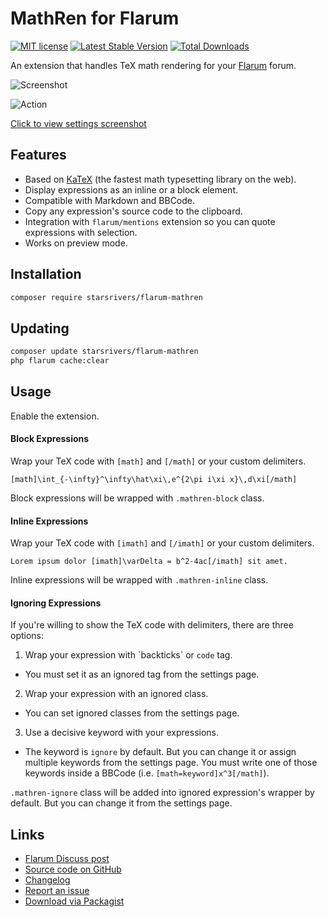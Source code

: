 # MathRen for Flarum

[![MIT license](https://img.shields.io/badge/license-MIT-blue.svg)](https://github.com/StarsRivers/flarum-mathren/blob/master/LICENSE) [![Latest Stable Version](https://img.shields.io/packagist/v/StarsRivers/flarum-mathren.svg)](https://packagist.org/packages/starsrivers/flarum-mathren) [![Total Downloads](https://img.shields.io/packagist/dt/StarsRivers/flarum-mathren.svg)](https://packagist.org/packages/starsrivers/flarum-mathren)

An extension that handles TeX math rendering for your [Flarum](https://github.com/flarum) forum.

![Screenshot](https://i.ibb.co/3WpHVrH/mathren.png)

![Action](https://i.imgur.com/GEkwFtR.gif)

[Click to view settings screenshot](https://i.ibb.co/nnVnqZs/mathren-settings.png)

## Features

- Based on [KaTeX](https://github.com/KaTeX/KaTeX) (the fastest math typesetting library on the web).
- Display expressions as an inline or a block element.
- Compatible with Markdown and BBCode.
- Copy any expression's source code to the clipboard.
- Integration with `flarum/mentions` extension so you can quote expressions with selection.
- Works on preview mode.

## Installation

```bash
composer require starsrivers/flarum-mathren
```

## Updating

```bash
composer update starsrivers/flarum-mathren
php flarum cache:clear
```

## Usage

Enable the extension.

#### Block Expressions

Wrap your TeX code with `[math]` and `[/math]` or your custom delimiters.

```
[math]\int_{-\infty}^\infty\hat\xi\,e^{2\pi i\xi x}\,d\xi[/math]
```

Block expressions will be wrapped with `.mathren-block` class.

#### Inline Expressions

Wrap your TeX code with `[imath]` and `[/imath]` or your custom delimiters.

```
Lorem ipsum dolor [imath]\varDelta = b^2-4ac[/imath] sit amet.
```

Inline expressions will be wrapped with `.mathren-inline` class.

#### Ignoring Expressions

If you're willing to show the TeX code with delimiters, there are three options:

1. Wrap your expression with \`backticks\` or `code` tag.
  + You must set it as an ignored tag from the settings page.
2. Wrap your expression with an ignored class.
  + You can set ignored classes from the settings page.
3. Use a decisive keyword with your expressions.
  + The keyword is `ignore` by default. But you can change it or assign multiple keywords from the settings page. You must write one of those keywords inside a BBCode (i.e. `[math=keyword]x^3[/math]`).

`.mathren-ignore` class will be added into ignored expression's wrapper by default. But you can change it from the settings page.

## Links

- [Flarum Discuss post](https://discuss.flarum.org/d/22439-mathren-tex-math-rendering)
- [Source code on GitHub](https://github.com/StarsRivers/flarum-mathren)
- [Changelog](https://github.com/StarsRivers/flarum-mathren/CHANGELOG.md)
- [Report an issue](https://github.com/StarsRivers/flarum-mathren/issues)
- [Download via Packagist](https://packagist.org/packages/starsrivers/flarum-mathren)

